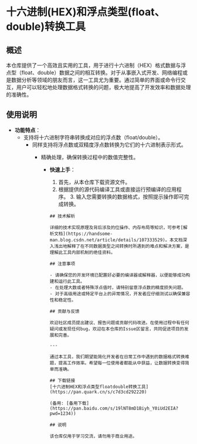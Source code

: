 # 十六进制(HEX)和浮点类型(float、double)转换工具

## 概述

本仓库提供了一个高效且实用的工具，用于进行十六进制（HEX）格式数据与浮点型（float、double）数据之间的相互转换。对于从事嵌入式开发、网络编程或是数据分析等领域的朋友而言，这一工具尤为重要。通过简单的界面或命令行交互，用户可以轻松地处理数据格式转换的问题，极大地提高了开发效率和数据处理的准确性。

## 使用说明

- **功能特点**：
  - 支持将十六进制字符串转换成对应的浮点数（float/double）。
    - 同样支持将浮点数或双精度浮点数转换为它们的十六进制表示形式。
      - 精确处理，确保转换过程中的数值完整性。

        - **快速上手**：
          1. 首先，从本仓库下载资源文件。
            2. 根据提供的源代码编译工具或直接运行预编译的应用程序。
              3. 输入您需要转换的数据格式，按照提示操作即可完成转换。

              ## 技术解析

              详细的技术实现原理及背后涉及的位操作、内存布局等知识，可参考[解析文档](https://handsome-man.blog.csdn.net/article/details/107333529)。本文档深入浅出地解释了在不同数据类型之间转换时所遇到的难点和解决方案，是理解此工具内部机制的绝佳资料。

              ## 注意事项

              - 请确保您的开发环境已配置好必要的编译器或解释器，以便能够成功构建和运行此工具。
              - 在处理大数或者特殊浮点值时，请特别留意浮点数的精度损失问题。
              - 对于高级用途或特定平台上的异常情况，开发者应仔细测试以确保兼容性和稳定性。

              ## 贡献与反馈

              欢迎社区成员提出建议、报告问题或贡献代码改进。在使用过程中有任何疑问或发现任何bug，欢迎在本仓库的Issue区留言，共同促进项目的发展和完善。

              ---

              通过本工具，我们期望能简化开发者在日常工作中遇到的数据格式转换难题，提高工作效率。希望每一位使用者都能从中获益，让数据转换变得简单而准确。

              ## 下载链接
              [十六进制HEX和浮点类型floatdouble转换工具](https://pan.quark.cn/s/c7d3cd292220) 

              (备用: [备用下载](https://pan.baidu.com/s/19lNT8mD1Biyh_Y0iUd2EIA?pwd=1234))

              ## 说明

              该仓库仅用于学习交流，请勿用于商业用途。
